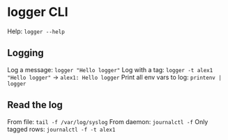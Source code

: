 # logger CLI

Help: `logger --help`

## Logging
Log a message: `logger "Hello logger"`
Log with a tag: `logger -t alex1 "Hello logger"` -> `alex1: Hello logger`
Print all env vars to log: `printenv | logger`

## Read the log
From file: `tail -f /var/log/syslog`
From daemon: `journalctl -f`
Only tagged rows: `journalctl -f -t alex1`
